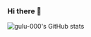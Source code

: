 ### Hi there 👋

<!--
**gulu-000/gulu-000** is a ✨ _special_ ✨ repository because its `README.md` (this file) appears on your GitHub profile.

Here are some ideas to get you started:

- 🔭 I’m currently working on ...
- 🌱 I’m currently learning ...
- 👯 I’m looking to collaborate on ...
- 🤔 I’m looking for help with ...
- 💬 Ask me about ...
- 📫 How to reach me: ...
- 😄 Pronouns: ...
- ⚡ Fun fact: ...
-->

![gulu-000's GitHub stats](https://github-readme-stats.vercel.app/api?username=gulu-000&show_icons=true&theme=buefy&count_private=true)

